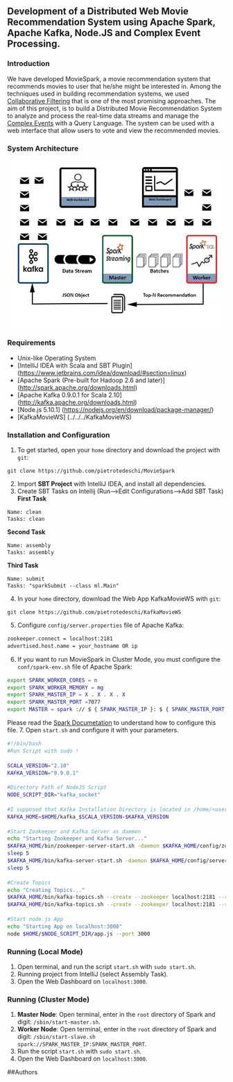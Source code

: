 ## Development of a Distributed Web Movie Recommendation System using Apache Spark, Apache Kafka, Node.JS and Complex Event Processing.
### Introduction
We have developed MovieSpark, a movie recommendation system that recommends movies to user that he/she might be interested in. Among the techniques used in building recommendation systems, we used [Collaborative Filtering](https://en.wikipedia.org/wiki/Collaborative_filtering) that is one of the most promising approaches. The aim of this project, is to build a Distributed Movie Recommendation System to analyze and process the real-time data streams and manage the [Complex Events](https://en.wikipedia.org/wiki/Complex_event_processing) with a Query Language. The system can be used with a web interface that allow users to vote and view the recommended movies.
### System Architecture
![alt tag](https://github.com/Seldonm/relazione-isa-lia/blob/master/images/cephw.png)

### Requirements
- Unix-like Operating System
- [IntelliJ IDEA with Scala and SBT Plugin] (https://www.jetbrains.com/idea/download/#section=linux)
- [Apache Spark (Pre-built for Hadoop 2.6 and later)] (http://spark.apache.org/downloads.html)
- [Apache Kafka 0.9.0.1 for Scala 2.10] (http://kafka.apache.org/downloads.html)
- [Node.js 5.10.1] (https://nodejs.org/en/download/package-manager/)
- [KafkaMovieWS] (../../../KafkaMovieWS)

### Installation and Configuration
1. To get started, open your `home` directory and download the project with `git`:
```
git clone https://github.com/pietrotedeschi/MovieSpark
```
2. Import **SBT Project** with IntelliJ IDEA, and install all dependencies.
3. Create SBT Tasks on Intellij (Run-->Edit Configurations-->Add SBT Task)
**First Task**
```
Name: clean
Tasks: clean
```
**Second Task**
```
Name: assembly
Tasks: assembly
```
**Third Task**
```
Name: submit
Tasks: "sparkSubmit --class ml.Main"
```
4. In your `home` directory, download the Web App KafkaMovieWS with `git`:
```
git clone https://github.com/pietrotedeschi/KafkaMovieWS
```
5. Configure `config/server.properties` file of Apache Kafka:
```bash
zookeeper.connect = localhost:2181
advertised.host.name = your_hostname OR ip
```
6. If you want to run MovieSpark in Cluster Mode, you must configure the `conf/spark-env.sh` file of Apache Spark:
```bash
export SPARK_WORKER_CORES = n
export SPARK_WORKER_MEMORY = mg
export SPARK_MASTER_IP = X . X . X . X
export SPARK_MASTER_PORT =7077
export MASTER = spark :// $ { SPARK_MASTER_IP }: $ { SPARK_MASTER_PORT }
```
Please read the [Spark Documetation](http://spark.apache.org/docs/latest/configuration.html) to understand how to configure this file.
7. Open `start.sh` and configure it with your parameters.
```bash
#!/bin/bash
#Run Script with sudo !

SCALA_VERSION="2.10"
KAFKA_VERSION="0.9.0.1"

#Directory Path of NodeJS Script
NODE_SCRIPT_DIR="kafka_socket"

#I supposed that Kafka Installation Directory is located in /home/<user>
KAFKA_HOME=$HOME/kafka_$SCALA_VERSION-$KAFKA_VERSION

#Start Zookeeper and Kafka Server as daemon
echo "Starting Zookeeper and Kafka Server..."
$KAFKA_HOME/bin/zookeeper-server-start.sh -daemon $KAFKA_HOME/config/zookeeper.properties
sleep 5
$KAFKA_HOME/bin/kafka-server-start.sh -daemon $KAFKA_HOME/config/server.properties
sleep 5

#Create Topics
echo "Creating Topics..."
$KAFKA_HOME/bin/kafka-topics.sh --create --zookeeper localhost:2181 --replication-factor 1 --partitions 1 --topic votes
$KAFKA_HOME/bin/kafka-topics.sh --create --zookeeper localhost:2181 --replication-factor 1 --partitions 1 --topic result

#Start node.js App
echo "Starting App on localhost:3000"
node $HOME/$NODE_SCRIPT_DIR/app.js --port 3000
```
### Running (Local Mode)
1. Open terminal, and run the script `start.sh` with `sudo start.sh`.
2. Running project from IntelliJ (select Assembly Task).
3. Open the Web Dashboard on `localhost:3000`.

### Running (Cluster Mode)
1. **Master Node**: Open terminal, enter in the `root` directory of Spark and digit: `/sbin/start-master.sh`.
2. **Worker Node**: Open terminal, enter in the `root` directory of Spark and digit: `/sbin/start-slave.sh spark://SPARK_MASTER_IP:SPARK_MASTER_PORT`.
3. Run the script `start.sh` with `sudo start.sh`.
4. Open the Web Dashboard on `localhost:3000`.

##Authors
